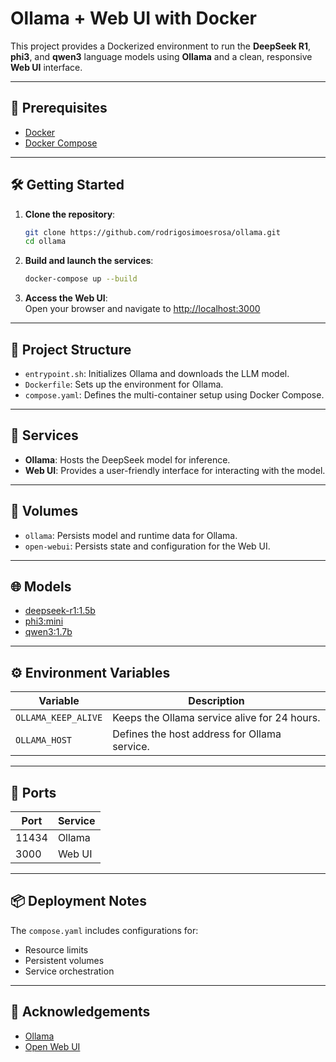 # Ollama + Web UI with Docker

This project provides a Dockerized environment to run the **DeepSeek R1**, **phi3**, and **qwen3** language models using **Ollama** and a clean, responsive **Web UI** interface.

---

## 🚀 Prerequisites

- [Docker](https://www.docker.com/)
- [Docker Compose](https://docs.docker.com/compose/)

---

## 🛠 Getting Started

1. **Clone the repository**:
   ```bash
   git clone https://github.com/rodrigosimoesrosa/ollama.git
   cd ollama
   ```

2. **Build and launch the services**:
   ```bash
   docker-compose up --build
   ```

3. **Access the Web UI**:  
   Open your browser and navigate to [http://localhost:3000](http://localhost:3000)

---

## 📁 Project Structure

- `entrypoint.sh`: Initializes Ollama and downloads the LLM model.
- `Dockerfile`: Sets up the environment for Ollama.
- `compose.yaml`: Defines the multi-container setup using Docker Compose.

---

## 🧩 Services

- **Ollama**: Hosts the DeepSeek model for inference.
- **Web UI**: Provides a user-friendly interface for interacting with the model.

---

## 💾 Volumes

- `ollama`: Persists model and runtime data for Ollama.
- `open-webui`: Persists state and configuration for the Web UI.

---

## 🌐 Models

- [deepseek-r1:1.5b](https://ollama.com/library/deepseek-r1:1.5b)
- [phi3:mini](https://ollama.com/library/phi3:mini)
- [qwen3:1.7b](https://ollama.com/library/qwen3:1.7b)

---

## ⚙️ Environment Variables

| Variable           | Description                                    |
|--------------------|------------------------------------------------|
| `OLLAMA_KEEP_ALIVE` | Keeps the Ollama service alive for 24 hours.  |
| `OLLAMA_HOST`       | Defines the host address for Ollama service.  |

---

## 🔌 Ports

| Port  | Service    |
|-------|------------|
| 11434 | Ollama     |
| 3000  | Web UI     |

---

## 📦 Deployment Notes

The `compose.yaml` includes configurations for:
- Resource limits
- Persistent volumes
- Service orchestration

---

## 🙏 Acknowledgements

- [Ollama](https://ollama.com/)
- [Open Web UI](https://github.com/open-webui/open-webui)